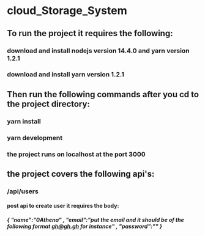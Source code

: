 # cloud_Storage_System

## To run the project it requires the following:
###  download and install nodejs version 14.4.0 and yarn version 1.2.1
###  download and install yarn version 1.2.1

## Then run the following commands after you cd to the project directory:
### yarn install
### yarn development 
### the project runs on localhost at the port 3000

## the project covers the following api's:

### /api/users
#### post api to create user it requires the body:
##### { "name":"0Athena" , "email":"put the email and it should be of the following format gh@gh.gh for instance" , "password":"" }

